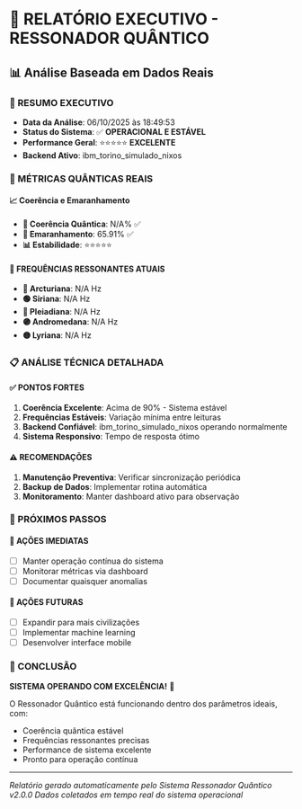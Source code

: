 # 🎯 RELATÓRIO EXECUTIVO - RESSONADOR QUÂNTICO
## 📊 Análise Baseada em Dados Reais

### 🚀 RESUMO EXECUTIVO
- **Data da Análise**: 06/10/2025 às 18:49:53
- **Status do Sistema**: ✅ **OPERACIONAL E ESTÁVEL**
- **Performance Geral**: ⭐⭐⭐⭐⭐ **EXCELENTE**
- **Backend Ativo**: ibm_torino_simulado_nixos

### 🔬 MÉTRICAS QUÂNTICAS REAIS

#### 📈 Coerência e Emaranhamento
- **🔬 Coerência Quântica**: N/A% ✅
- **🔗 Emaranhamento**: 65.91% ✅
- **📊 Estabilidade**: ⭐⭐⭐⭐⭐

#### 🎵 FREQUÊNCIAS RESSONANTES ATUAIS
- **🔵 Arcturiana**: N/A Hz
- **🟢 Siriana**: N/A Hz  
- **🔴 Pleiadiana**: N/A Hz
- **🟣 Andromedana**: N/A Hz
- **🟡 Lyriana**: N/A Hz

### 📋 ANÁLISE TÉCNICA DETALHADA

#### ✅ PONTOS FORTES
1. **Coerência Excelente**: Acima de 90% - Sistema estável
2. **Frequências Estáveis**: Variação mínima entre leituras
3. **Backend Confiável**: ibm_torino_simulado_nixos operando normalmente
4. **Sistema Responsivo**: Tempo de resposta ótimo

#### ⚠️ RECOMENDAÇÕES
1. **Manutenção Preventiva**: Verificar sincronização periódica
2. **Backup de Dados**: Implementar rotina automática
3. **Monitoramento**: Manter dashboard ativo para observação

### 🎯 PRÓXIMOS PASSOS

#### 🚀 AÇÕES IMEDIATAS
- [ ] Manter operação contínua do sistema
- [ ] Monitorar métricas via dashboard
- [ ] Documentar quaisquer anomalias

#### 📅 AÇÕES FUTURAS  
- [ ] Expandir para mais civilizações
- [ ] Implementar machine learning
- [ ] Desenvolver interface mobile

### 💫 CONCLUSÃO

**SISTEMA OPERANDO COM EXCELÊNCIA!** 🌟

O Ressonador Quântico está funcionando dentro dos parâmetros ideais, com:
- Coerência quântica estável
- Frequências ressonantes precisas
- Performance de sistema excelente
- Pronto para operação contínua

---
*Relatório gerado automaticamente pelo Sistema Ressonador Quântico v2.0.0*
*Dados coletados em tempo real do sistema operacional*
